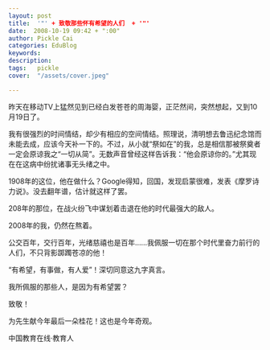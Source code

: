 ```yaml
---
layout: post  
title:  '"' + 致敬那些怀有希望的人们  + '"'
date:  2008-10-19 09:42 + ":00" 
author: Pickle Cai  
categories: EduBlog  
keywords: 
description:   
tags:	pickle   
cover:  "/assets/cover.jpeg"  

---  
```

    
昨天在移动TV上猛然见到已经白发苍苍的周海婴，正茫然间，突然想起，又到10月19日了。



我有很强烈的时间情结，却少有相应的空间情结。照理说，清明想去鲁迅纪念馆而未能去成，应该今天补一下的。不过，从小就“祭如在”的我，总是相信那被祭奠者一定会原谅我之“一切从简”。无数声音曾经这样告诉我：“他会原谅你的。”尤其现在在这病中纷扰诸事无头绪之中。



1908年的这位，他在做什么？Google得知，回国，发现启蒙很难，发表《摩罗诗力说》。没去翻年谱，估计就这样了罢。



208年的那位，在战火纷飞中谋划着击退在他的时代最强大的敌人。



2008年的我，仍然在熬着。



公交百年，交行百年，光绪慈禧也是百年……我佩服一切在那个时代里奋力前行的人们，不只背影踯躅苍凉的他！



“有希望，有事做，有人爱”！深切同意这九字真言。



我所佩服的那些人，是因为有希望罢？



致敬！



为先生献今年最后一朵桂花！这也是今年奇观。

		

		    
 中国教育在线·教育人

